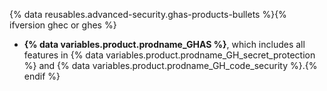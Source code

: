 {% data reusables.advanced-security.ghas-products-bullets %}{% ifversion ghec or ghes %}
* **{% data variables.product.prodname_GHAS %}**, which includes all features in {% data variables.product.prodname_GH_secret_protection %} and {% data variables.product.prodname_GH_code_security %}.{% endif %}
